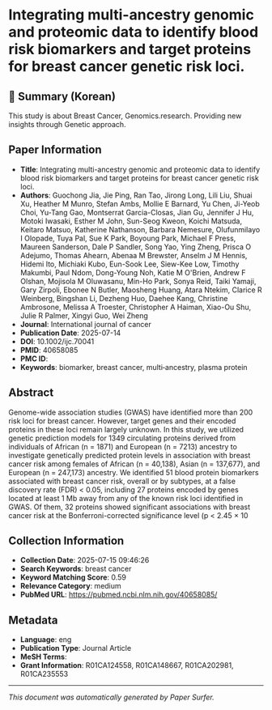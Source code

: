 # Integrating multi-ancestry genomic and proteomic data to identify blood risk biomarkers and target proteins for breast cancer genetic risk loci.

## 📝 Summary (Korean)
This study is about Breast Cancer, Genomics.research. Providing new insights through Genetic approach.

## Paper Information
- **Title**: Integrating multi-ancestry genomic and proteomic data to identify blood risk biomarkers and target proteins for breast cancer genetic risk loci.
- **Authors**: Guochong Jia, Jie Ping, Ran Tao, Jirong Long, Lili Liu, Shuai Xu, Heather M Munro, Stefan Ambs, Mollie E Barnard, Yu Chen, Ji-Yeob Choi, Yu-Tang Gao, Montserrat Garcia-Closas, Jian Gu, Jennifer J Hu, Motoki Iwasaki, Esther M John, Sun-Seog Kweon, Koichi Matsuda, Keitaro Matsuo, Katherine Nathanson, Barbara Nemesure, Olufunmilayo I Olopade, Tuya Pal, Sue K Park, Boyoung Park, Michael F Press, Maureen Sanderson, Dale P Sandler, Song Yao, Ying Zheng, Prisca O Adejumo, Thomas Ahearn, Abenaa M Brewster, Anselm J M Hennis, Hidemi Ito, Michiaki Kubo, Eun-Sook Lee, Siew-Kee Low, Timothy Makumbi, Paul Ndom, Dong-Young Noh, Katie M O'Brien, Andrew F Olshan, Mojisola M Oluwasanu, Min-Ho Park, Sonya Reid, Taiki Yamaji, Gary Zirpoli, Ebonee N Butler, Maosheng Huang, Atara Ntekim, Clarice R Weinberg, Bingshan Li, Dezheng Huo, Daehee Kang, Christine Ambrosone, Melissa A Troester, Christopher A Haiman, Xiao-Ou Shu, Julie R Palmer, Xingyi Guo, Wei Zheng
- **Journal**: International journal of cancer
- **Publication Date**: 2025-07-14
- **DOI**: 10.1002/ijc.70041
- **PMID**: 40658085
- **PMC ID**: 
- **Keywords**: biomarker, breast cancer, multi‐ancestry, plasma protein

## Abstract
Genome-wide association studies (GWAS) have identified more than 200 risk loci for breast cancer. However, target genes and their encoded proteins in these loci remain largely unknown. In this study, we utilized genetic prediction models for 1349 circulating proteins derived from individuals of African (n = 1871) and European (n = 7213) ancestry to investigate genetically predicted protein levels in association with breast cancer risk among females of African (n = 40,138), Asian (n = 137,677), and European (n = 247,173) ancestry. We identified 51 blood protein biomarkers associated with breast cancer risk, overall or by subtypes, at a false discovery rate (FDR) < 0.05, including 27 proteins encoded by genes located at least 1 Mb away from any of the known risk loci identified in GWAS. Of them, 32 proteins showed significant associations with breast cancer risk at the Bonferroni-corrected significance level (p < 2.45 × 10

## Collection Information
- **Collection Date**: 2025-07-15 09:46:26
- **Search Keywords**: breast cancer
- **Keyword Matching Score**: 0.59
- **Relevance Category**: medium
- **PubMed URL**: https://pubmed.ncbi.nlm.nih.gov/40658085/

## Metadata
- **Language**: eng
- **Publication Type**: Journal Article
- **MeSH Terms**: 
- **Grant Information**: R01CA124558, R01CA148667, R01CA202981, R01CA235553

---
*This document was automatically generated by Paper Surfer.*
